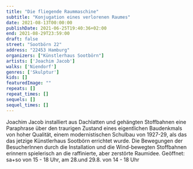 ```yaml
---
title: "Die fliegende Raummaschine"
subtitle: "Konjugation eines verlorenen Raumes"
date: 2021-08-13T00:00:00
publishDate: 2021-06-25T19:40:36+02:00
end: 2021-08-29T23:59:00
draft: false
street: "Sootbörn 22"
address: "22453 Hamburg"
organizers: ["Künstlerhaus Sootbörn"]
artists: ['Joachim Jacob']
walks: ['Niendorf']
genres: ['Skulptur']
kids: []
featuredImage: ""
repeats: []
repeat_times: []
sequels: []
sequel_times: []
---
```


Joachim Jacob installiert aus Dachlatten und gehängten Stoffbahnen eine Paraphrase über den traurigen Zustand eines eigentlichen Baudenkmals von hoher Qualität, einem modernistischen Schulbau von 1927-29, als das das jetzige Künstlerhaus Sootbörn errichtet wurde. Die Bewegungen der BesucherInnen durch die Installation und die Wind-bewegten Stoffbahnen erinnern spielerisch an die raffinierte, aber zerstörte Raumidee. Geöffnet: sa+so von 15 - 18 Uhr, am 28.und 29.8. von 14 - 18 Uhr